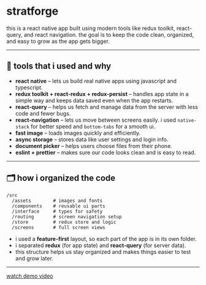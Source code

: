 # stratforge

this is a react native app built using modern tools like redux toolkit, react-query, and react navigation. the goal is to keep the code clean, organized, and easy to grow as the app gets bigger.

---

## 🧰 tools that i used and why

- **react native** – lets us build real native apps using javascript and typescript.
- **redux toolkit + react-redux + redux-persist** – handles app state in a simple way and keeps data saved even when the app restarts.
- **react-query** – helps us fetch and manage data from the server with less code and fewer bugs.
- **react-navigation** – lets us move between screens easily. i used `native-stack` for better speed and `bottom-tabs` for a smooth ui.
- **fast image** – loads images quickly and efficiently.
- **async storage** – stores data like user settings and login info.
- **document picker** – helps users choose files from their phone.
- **eslint + prettier** – makes sure our code looks clean and is easy to read.

---

## 🗂️ how i organized the code

```
/src
  /assets        # images and fonts
  /components    # reusable ui parts
  /interface     # types for safety
  /routing       # screen navigation setup
  /store         # redux store and logic
  /screens       # full screen views
```

- i used a **feature-first** layout, so each part of the app is in its own folder.
- i separated **redux** (for app state) and **react-query** (for server data).
- this structure helps us stay organized and makes things easier to test and grow later.

---

[watch demo video](./src/assets/video/demo.mp4)
